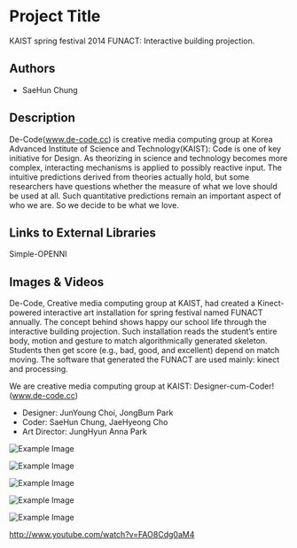 # Project Title
KAIST spring festival 2014 FUNACT: Interactive building projection.


## Authors
- SaeHun Chung


## Description
De-Code(www.de-code.cc) is creative media computing group at Korea Advanced Institute of Science and Technology(KAIST): Code is one of key initiative for Design. As theorizing in science and technology becomes more complex, interacting mechanisms is applied to possibly reactive input. The intuitive predictions derived from theories actually hold, but some researchers have questions whether the measure of what we love should be used at all. Such quantitative predictions remain an important aspect of who we are. So we decide to be what we love.


## Links to External Libraries
Simple-OPENNI

 
## Images & Videos
De-Code, Creative media computing group at KAIST, had created a Kinect-powered interactive art installation for spring festival named FUNACT annually. The concept behind shows happy our school life through the interactive building projection. Such installation reads the student’s entire body, motion and gesture to match algorithmically generated skeleton. Students then get score (e.g., bad, good, and excellent) depend on match moving. The software that generated the FUNACT are used mainly: kinect and processing.

We are creative media computing group at KAIST: Designer-cum-Coder! (www.de-code.cc)
* Designer: JunYoung Choi, JongBum Park
* Coder: SaeHun Chung, JaeHyeong Cho
* Art Director: JungHyun Anna Park


![Example Image](http://static.wixstatic.com/media/b5d789_42bf29494ec64644b34171232863f2b5.jpg_srz_p_607_397_75_22_0.50_1.20_0.00_jpg_srz "Example Image") 

![Example Image](http://static.wixstatic.com/media/b5d789_d50cd75c992c4fd692117b3359538468.jpg_srz_p_607_401_75_22_0.50_1.20_0.00_jpg_srz "Example Image")

![Example Image](http://static.wixstatic.com/media/b5d789_7423550ed90d45b0be8715589eaf993e.jpg_srz_p_607_441_75_22_0.50_1.20_0.00_jpg_srz "Example Image")

![Example Image](http://static.wixstatic.com/media/b5d789_81879896d8324659a67eec5e4cccdfbf.jpg_srz_p_607_406_75_22_0.50_1.20_0.00_jpg_srz "Example Image")

![Example Image](http://static.wixstatic.com/media/b5d789_12d564f63251433bab8a9f79eea1d230.jpg_srz_p_607_406_75_22_0.50_1.20_0.00_jpg_srz "Example Image")


http://www.youtube.com/watch?v=FAO8Cdg0aM4
